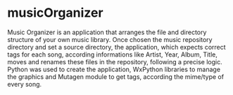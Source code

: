 # musicOrganizer
Music Organizer is an application that arranges the file and directory structure of your own music library. 
Once chosen the music repository directory and set a source directory, the application, which expects correct tags for each song, according informations like Artist, Year, Album, Title, moves and renames these files in the repository, following a precise logic. Python was used to create the application, WxPython libraries to manage the graphics and Mutagen module to get tags, according the mime/type of every song.
